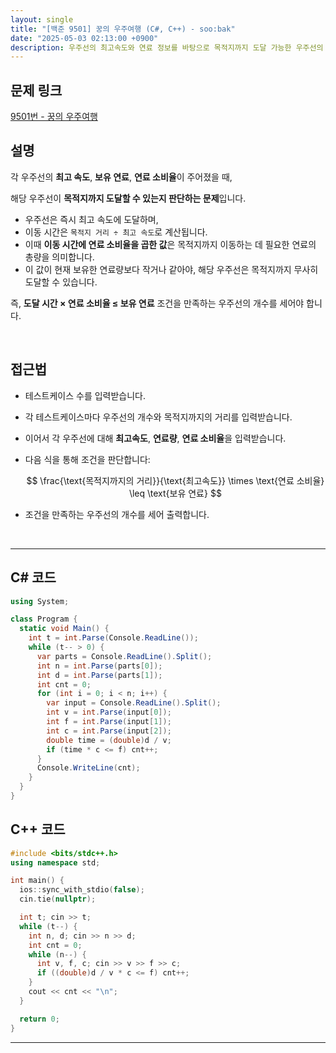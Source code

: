 ```yaml
---
layout: single
title: "[백준 9501] 꿍의 우주여행 (C#, C++) - soo:bak"
date: "2025-05-03 02:13:00 +0900"
description: 우주선의 최고속도와 연료 정보를 바탕으로 목적지까지 도달 가능한 우주선의 개수를 판단하는 백준 9501번 꿍의 우주여행 문제의 C# 및 C++ 풀이 및 해설
---
```


## 문제 링크
[9501번 - 꿍의 우주여행](https://www.acmicpc.net/problem/9501)

## 설명
각 우주선의 **최고 속도**, **보유 연료**, **연료 소비율**이 주어졌을 때,

해당 우주선이 **목적지까지 도달할 수 있는지 판단하는 문제**입니다.

- 우주선은 즉시 최고 속도에 도달하며,
- 이동 시간은 `목적지 거리 ÷ 최고 속도`로 계산됩니다.
- 이때 **이동 시간에 연료 소비율을 곱한 값**은 목적지까지 이동하는 데 필요한 연료의 총량을 의미합니다.
- 이 값이 현재 보유한 연료량보다 작거나 같아야, 해당 우주선은 목적지까지 무사히 도달할 수 있습니다.

즉, **도달 시간 × 연료 소비율 ≤ 보유 연료** 조건을 만족하는 우주선의 개수를 세어야 합니다.

<br>

## 접근법
- 테스트케이스 수를 입력받습니다.
- 각 테스트케이스마다 우주선의 개수와 목적지까지의 거리를 입력받습니다.
- 이어서 각 우주선에 대해 **최고속도**, **연료량**, **연료 소비율**을 입력받습니다.
- 다음 식을 통해 조건을 판단합니다:

  $$
  \frac{\text{목적지까지의 거리}}{\text{최고속도}} \times \text{연료 소비율} \leq \text{보유 연료}
  $$

- 조건을 만족하는 우주선의 개수를 세어 출력합니다.

<br>

---

## C# 코드

```csharp
using System;

class Program {
  static void Main() {
    int t = int.Parse(Console.ReadLine());
    while (t-- > 0) {
      var parts = Console.ReadLine().Split();
      int n = int.Parse(parts[0]);
      int d = int.Parse(parts[1]);
      int cnt = 0;
      for (int i = 0; i < n; i++) {
        var input = Console.ReadLine().Split();
        int v = int.Parse(input[0]);
        int f = int.Parse(input[1]);
        int c = int.Parse(input[2]);
        double time = (double)d / v;
        if (time * c <= f) cnt++;
      }
      Console.WriteLine(cnt);
    }
  }
}
```

## C++ 코드

```cpp
#include <bits/stdc++.h>
using namespace std;

int main() {
  ios::sync_with_stdio(false);
  cin.tie(nullptr);

  int t; cin >> t;
  while (t--) {
    int n, d; cin >> n >> d;
    int cnt = 0;
    while (n--) {
      int v, f, c; cin >> v >> f >> c;
      if ((double)d / v * c <= f) cnt++;
    }
    cout << cnt << "\n";
  }

  return 0;
}
```

---
